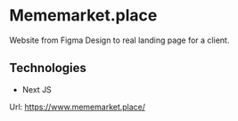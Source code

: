 # Mememarket.place

Website from Figma Design to real landing page for a client.

## Technologies
- Next JS

Url: https://www.mememarket.place/
